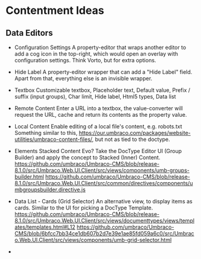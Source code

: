 # Contentment Ideas

## Data Editors

- Configuration Settings
  A property-editor that wraps another editor to add a cog icon in the top-right, which would open an overlay with configuration settings.
  Think Vorto, but for extra options.

- Hide Label
  A property-editor wrapper that can add a "Hide Label" field. Apart from that, everything else is an invisible wrapper.

- Textbox
  Customizable textbox, Placeholder text, Default value, Prefix / suffix (input groups), Char limit, Hide label, Html5 types, Data list

- Remote Content
  Enter a URL into a textbox, the value-converter will request the URL, cache and return its contents as the property value.

- Local Content
  Enable editing of a local file's content, e.g. robots.txt
  Something similar to this, https://our.umbraco.com/packages/website-utilities/umbraco-content-files/, but not as tied to the doctype.

- Elements
  Stacked Content Evo? Take the DocType Editor UI (Group Builder) and apply the concept to Stacked (Inner) Content.
  https://github.com/umbraco/Umbraco-CMS/blob/release-8.1.0/src/Umbraco.Web.UI.Client/src/views/components/umb-groups-builder.html
  https://github.com/umbraco/Umbraco-CMS/blob/release-8.1.0/src/Umbraco.Web.UI.Client/src/common/directives/components/umbgroupsbuilder.directive.js

- Data List - Cards (Grid Selector)
  An alternative view, to display items as cards. Similar to the UI for picking a DocType Template.
  https://github.com/umbraco/Umbraco-CMS/blob/release-8.1.0/src/Umbraco.Web.UI.Client/src/views/documenttypes/views/templates/templates.html#L12
  https://github.com/umbraco/Umbraco-CMS/blob/6bfcc7bb34ce1db607b2d7e39e1ae85fd059a6c0/src/Umbraco.Web.UI.Client/src/views/components/umb-grid-selector.html

- 
